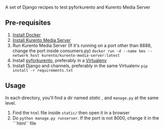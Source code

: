 A set of Django recipes to test pyforkurento and Kurento Media Server

## Pre-requisites
1. [Install Docker](https://docs.docker.com/engine/install/)
2. [Install Kurento Media Server](https://hub.docker.com/r/kurento/kurento-media-server)
3. Run Kurento Media Server (If it's running on a port other than 8888, change the port inside consumers.py)
```docker run -d --name kms --network host kurento/kurento-media-server:latest```
4. Install [pyforkurento](https://pyforkurento.readthedocs.io/en/latest/), preferably in a [Virtualenv](https://virtualenv.pypa.io/en/latest/installation.html)
5. Install Django and channels, preferably in the same Virtualenv
```pip install -r requirements.txt```

## Usage
In each directory, you'll find a dir named _static_ , and ```manage.py``` at the same level.
1. Find the ```html``` file inside ```static/``` then open it in a browser
2. Do ```python manage.py runserver```. If the port is not 8000, change it in the ```html`` file